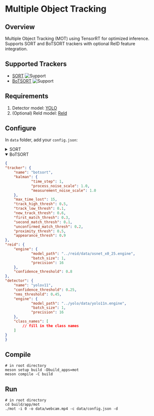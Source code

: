 # Multiple Object Tracking

## Overview
Multiple Object Tracking (MOT) using TensorRT for optimized inference. Supports SORT and BoTSORT trackers with optional ReID feature integration.

## Supported Trackers
- [SORT](https://github.com/abewley/sort) ![Support](https://img.shields.io/badge/support-yes-brightgreen.svg)
- [BoTSORT](https://github.com/NirAharon/BoT-SORT) ![Support](https://img.shields.io/badge/support-yes-brightgreen.svg)

## Requirements
1. Detector model: [YOLO](../yolo/README.md)
2. (Optional) ReId model: [ReId](../reid/README.md)

## Configure
In `data` folder, add your `config.json`:

<details>
    <summary>SORT</summary>

```json
{
"tracker": {
    "name": "sort",
    "kalman": {
        "time_step": 1,
        "process_noise_scale": 1.0,
        "measurement_noise_scale": 1.0
    },
    "max_time_lost": 15,
    "match_thresh": 0.3
},
"reid": {
    "engine": {
        "model_path": "../reid/data/osnet_x0_25.engine",
        "batch_size": 1,
        "precision": 16
    },
    "confidence_threshold": 0.8
},
"detector": {
    "name": "yolov11",
    "confidence_threshold": 0.25,
    "nms_threshold": 0.45,
    "engine": {
        "model_path": "../yolo/data/yolo11n.engine",
        "batch_size": 1,
        "precision": 16
    },
    "class_names": [
        // fill in the class names
    ]
}
}
```
</details>

<details open>
    <summary>BoTSORT</summary>

```json
{
"tracker": {
    "name": "botsort",
    "kalman": {
            "time_step": 1,
            "process_noise_scale": 1.0,
            "measurement_noise_scale": 1.0
    },
    "max_time_lost": 15,
    "track_high_thresh": 0.5,
    "track_low_thresh": 0.1,
    "new_track_thresh": 0.6,
    "first_match_thresh": 0.3,
    "second_match_thresh": 0.1,
    "unconfirmed_match_thresh": 0.2,
    "proximity_thresh": 0.5,
    "appearance_thresh": 0.9
},
"reid": {
    "engine": {
            "model_path": "../reid/data/osnet_x0_25.engine",
            "batch_size": 1,
            "precision": 16
    },
    "confidence_threshold": 0.8
},
"detector": {
    "name": "yolov11",
    "confidence_threshold": 0.25,
    "nms_threshold": 0.45,
    "engine": {
            "model_path": "../yolo/data/yolo11n.engine",
            "batch_size": 1,
            "precision": 16
    },
    "class_names": [
        // fill in the class names
    ]
}
}
```
</details>

## Compile
```shell
# in root directory
meson setup build -Dbuild_apps=mot
meson compile -C build
```

## Run
```shell
# in root directory
cd build/app/mot
./mot -i 0 -o data/webcam.mp4 -c data/config.json -d
```